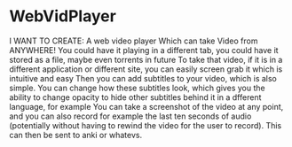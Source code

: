 # WebVidPlayer
I WANT TO CREATE:
A web video player
Which can take Video from ANYWHERE! You could have it playing in a different tab, you could have it stored as a file, maybe even torrents in future
To take that video, if it is in a different application or different site, you can easily screen grab it which is intuitive and easy
Then you can add subtitles to your video, which is also simple. You can change how these subtitles look, which gives you the ability to change opacity to hide other subtitles behind it in a dfferent language, for example
You can take a screenshot of the video at any point, and you can also record for example the last ten seconds of audio (potentially without having to rewind the video for the user to record). This can then be sent to anki or whatevs.
